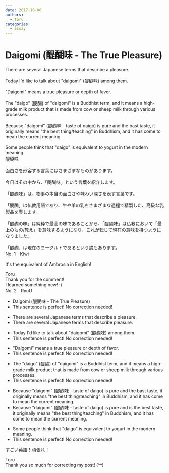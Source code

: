 ```yaml
---
date: 2017-10-08
authors:
  - toru
categories:
  - Essay
---
```


<h1 id="subject_show">Daigomi (醍醐味 - The True Pleasure)</h1>
<div class="date" hidden>Oct 8, 2017 07:37</div>
<div id="post"><div id="body_show_ori">
There are several Japanese terms that describe a pleasure.<br/><br/>Today I'd like to talk about "daigomi" (醍醐味) among them.<br/><br/>"Daigomi" means a true pleasure or depth of favor.<br/><br/>The "daigo" (醍醐) of "daigomi" is a Buddhist term, and it means a high-grade milk product that is made from cow or sheep milk through various processes.<br/><br/>Because "daigomi" (醍醐味 - taste of daigo) is pure and the bast taste, it originally means "the best thing/teaching" in Buddhism, and it has come to mean the current meaning.<br/><br/>Some people think that "daigo" is equivalent to yogurt in the modern meaning.
</div></div>

<!-- more -->

<div id="post_ja"><div id="body_show_mo">
醍醐味<br/><br/>面白さを形容する言葉にはさまざまなものがあります。<br/><br/>今日はその中から、「醍醐味」という言葉を紹介します。<br/><br/>「醍醐味」は、物事の本当の面白さや味わい深さを表す言葉です。<br/><br/>「醍醐」は仏教用語であり、牛や羊の乳をさまざまな過程で精製した、高級な乳製品を表します。<br/><br/>「醍醐の味」は純粋で最高の味であることから、「醍醐味」は仏教において「最上のもの/教え」を意味するようになり、これが転じて現在の意味を持つようになりました。<br/><br/>「醍醐」は現在のヨーグルトであるという説もあります。
</div></div>
<div id="block"><div class="first_name"> No. 1　<span class="just_name">Kiwi</span></div><div id="block2">
<p class="comment_small">
 It's the equivalent of Ambrosia in English!
</p>

</div><div class="name"><span class="just_name">Toru</span><br>
Thank you for the comment!<br/>I learned something new! :)
</div>
</div>
<div id="block"><div class="first_name"> No. 2　<span class="just_name">RyuU</span></div><div id="block2">
<ul class="correction_field">
<li class="incorrect">Daigomi (醍醐味 - The True Pleasure)</li>
<li class="corrected perfect">This sentence is perfect! No correction needed!</li>
</ul>
<ul class="correction_field">
<li class="incorrect">There are several Japanese terms that describe a pleasure.</li>
<li class="corrected correct">
There are several Japanese terms that describe pleasure.
</li>
</ul>
<ul class="correction_field">
<li class="incorrect">Today I'd like to talk about "daigomi" (醍醐味) among them.</li>
<li class="corrected perfect">This sentence is perfect! No correction needed!</li>
</ul>
<ul class="correction_field">
<li class="incorrect">"Daigomi" means a true pleasure or depth of favor.</li>
<li class="corrected perfect">This sentence is perfect! No correction needed!</li>
</ul>
<ul class="correction_field">
<li class="incorrect">The "daigo" (醍醐) of "daigomi" is a Buddhist term, and it means a high-grade milk product that is made from cow or sheep milk through various processes.</li>
<li class="corrected perfect">This sentence is perfect! No correction needed!</li>
</ul>
<ul class="correction_field">
<li class="incorrect">Because "daigomi" (醍醐味 - taste of daigo) is pure and the bast taste, it originally means "the best thing/teaching" in Buddhism, and it has come to mean the current meaning.</li>
<li class="corrected correct">
Because "daigomi" (醍醐味 - taste of daigo) is pure and is the best taste, it originally means "the best thing/teaching" in Buddhism, and it has come to mean the current meaning.
</li>
</ul>
<ul class="correction_field">
<li class="incorrect">Some people think that "daigo" is equivalent to yogurt in the modern meaning.</li>
<li class="corrected perfect">This sentence is perfect! No correction needed!</li>
</ul>
<p class="comment_small">
 すごい英語！頑張れ！
</p>

</div><div class="name"><span class="just_name">Toru</span><br>
Thank you so much for correcting my post! (^^)
</div>
</div>
